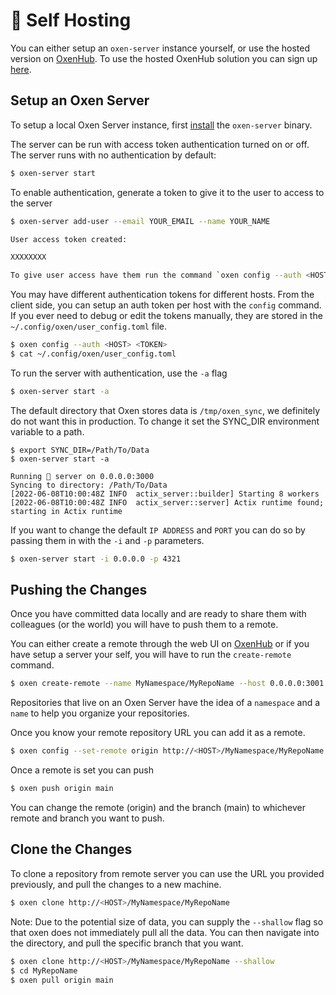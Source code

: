 # 🐂 Self Hosting

You can either setup an `oxen-server` instance yourself, or use the hosted version on [OxenHub](https://oxen.ai). To use the hosted OxenHub solution you can sign up [here](https://oxen.ai/register).

## Setup an Oxen Server

To setup a local Oxen Server instance, first [install](Installation.md) the `oxen-server` binary.

The server can be run with access token authentication turned on or off. The server runs with no authentication by default:

```bash
$ oxen-server start
```

To enable authentication, generate a token to give it to the user to access to the server

```bash
$ oxen-server add-user --email YOUR_EMAIL --name YOUR_NAME

User access token created:

XXXXXXXX

To give user access have them run the command `oxen config --auth <HOST> <TOKEN>`
```

You may have different authentication tokens for different hosts. From the client side, you can setup an auth token per host with the `config` command. If you ever need to debug or edit the tokens manually, they are stored in the `~/.config/oxen/user_config.toml` file.

```bash
$ oxen config --auth <HOST> <TOKEN>
$ cat ~/.config/oxen/user_config.toml
```

To run the server with authentication, use the `-a` flag

```bash
$ oxen-server start -a
```

The default directory that Oxen stores data is `/tmp/oxen_sync`, we definitely do not want this in production. To change it set the SYNC_DIR environment variable to a path.

```
$ export SYNC_DIR=/Path/To/Data
$ oxen-server start -a

Running 🐂 server on 0.0.0.0:3000
Syncing to directory: /Path/To/Data
[2022-06-08T10:00:48Z INFO  actix_server::builder] Starting 8 workers
[2022-06-08T10:00:48Z INFO  actix_server::server] Actix runtime found; starting in Actix runtime
```

If you want to change the default `IP ADDRESS` and `PORT` you can do so by passing them in with the `-i` and `-p` parameters.

```bash
$ oxen-server start -i 0.0.0.0 -p 4321
```

## Pushing the Changes

Once you have committed data locally and are ready to share them with colleagues (or the world) you will have to push them to a remote.

You can either create a remote through the web UI on [OxenHub](https://oxen.ai) or if you have setup a server your self, you will have to run the `create-remote` command.

```bash
$ oxen create-remote --name MyNamespace/MyRepoName --host 0.0.0.0:3001 --scheme http
```

Repositories that live on an Oxen Server have the idea of a `namespace` and a `name` to help you organize your repositories.

Once you know your remote repository URL you can add it as a remote.

```bash
$ oxen config --set-remote origin http://<HOST>/MyNamespace/MyRepoName
```

Once a remote is set you can push

```bash
$ oxen push origin main
```

You can change the remote (origin) and the branch (main) to whichever remote and branch you want to push.

## Clone the Changes

To clone a repository from remote server you can use the URL you provided previously, and pull the changes to a new machine.

```bash
$ oxen clone http://<HOST>/MyNamespace/MyRepoName
```

Note: Due to the potential size of data, you can supply the `--shallow` flag so that oxen does not immediately pull all the data. You can then navigate into the directory, and pull the specific branch that you want.

```bash
$ oxen clone http://<HOST>/MyNamespace/MyRepoName --shallow
$ cd MyRepoName
$ oxen pull origin main
```
